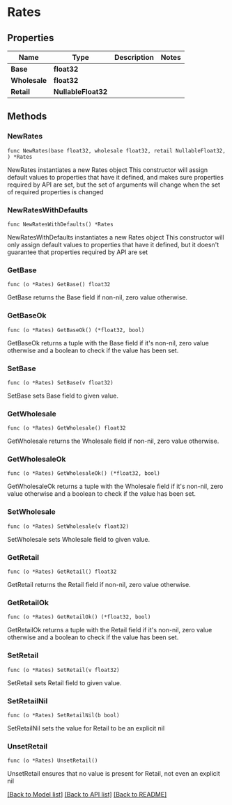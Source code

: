 # Rates

## Properties

Name | Type | Description | Notes
------------ | ------------- | ------------- | -------------
**Base** | **float32** |  | 
**Wholesale** | **float32** |  | 
**Retail** | **NullableFloat32** |  | 

## Methods

### NewRates

`func NewRates(base float32, wholesale float32, retail NullableFloat32, ) *Rates`

NewRates instantiates a new Rates object
This constructor will assign default values to properties that have it defined,
and makes sure properties required by API are set, but the set of arguments
will change when the set of required properties is changed

### NewRatesWithDefaults

`func NewRatesWithDefaults() *Rates`

NewRatesWithDefaults instantiates a new Rates object
This constructor will only assign default values to properties that have it defined,
but it doesn't guarantee that properties required by API are set

### GetBase

`func (o *Rates) GetBase() float32`

GetBase returns the Base field if non-nil, zero value otherwise.

### GetBaseOk

`func (o *Rates) GetBaseOk() (*float32, bool)`

GetBaseOk returns a tuple with the Base field if it's non-nil, zero value otherwise
and a boolean to check if the value has been set.

### SetBase

`func (o *Rates) SetBase(v float32)`

SetBase sets Base field to given value.


### GetWholesale

`func (o *Rates) GetWholesale() float32`

GetWholesale returns the Wholesale field if non-nil, zero value otherwise.

### GetWholesaleOk

`func (o *Rates) GetWholesaleOk() (*float32, bool)`

GetWholesaleOk returns a tuple with the Wholesale field if it's non-nil, zero value otherwise
and a boolean to check if the value has been set.

### SetWholesale

`func (o *Rates) SetWholesale(v float32)`

SetWholesale sets Wholesale field to given value.


### GetRetail

`func (o *Rates) GetRetail() float32`

GetRetail returns the Retail field if non-nil, zero value otherwise.

### GetRetailOk

`func (o *Rates) GetRetailOk() (*float32, bool)`

GetRetailOk returns a tuple with the Retail field if it's non-nil, zero value otherwise
and a boolean to check if the value has been set.

### SetRetail

`func (o *Rates) SetRetail(v float32)`

SetRetail sets Retail field to given value.


### SetRetailNil

`func (o *Rates) SetRetailNil(b bool)`

 SetRetailNil sets the value for Retail to be an explicit nil

### UnsetRetail
`func (o *Rates) UnsetRetail()`

UnsetRetail ensures that no value is present for Retail, not even an explicit nil

[[Back to Model list]](../README.md#documentation-for-models) [[Back to API list]](../README.md#documentation-for-api-endpoints) [[Back to README]](../README.md)



